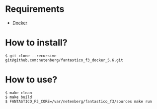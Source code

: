 Requirements
============

* [Docker](https://www.docker.com/)

How to install?
===============

```
$ git clone --recursive git@github.com:netenberg/fantastico_f3_docker_5.6.git
```

How to use?
===========

```
$ make clean
$ make build
$ FANTASTICO_F3_CORE=/var/netenberg/fantastico_f3/sources make run
```
